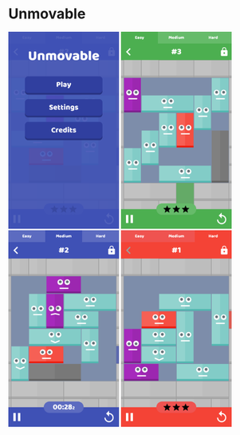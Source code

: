 # Unmovable

<div>
  <img src="screenshots/purple-menu.png" width="222px" height="auto">
  <img src="screenshots/easy-level-3.png" width="222px" height="auto">
  <img src="screenshots/medium-level-2.png" width="222px" height="auto">
  <img src="screenshots/hard-level-1.png" width="222px" height="auto">
</div>
